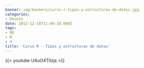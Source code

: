 ```yaml
---
banner: img/banners/curso-r-tipos-y-estructuras-de-datos.jpg
categories:
- Deusto
date: 2012-12-18T11:49:18.000Z
tags:
- HD
- R
- 4
title: 'Curso R - Tipos y estructuras de datos'
---
```


 

{{< youtube U4uO4TIIzjs >}}
